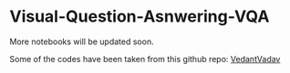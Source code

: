 # Visual-Question-Asnwering-VQA

More notebooks will be updated soon.


Some of the codes have been taken from this github repo: [VedantVadav](https://github.com/VedantYadav/VQA)
